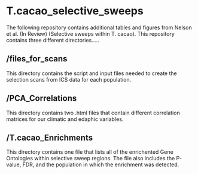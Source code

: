 # T.cacao_selective_sweeps

The following repository contains additional tables and figures from Nelson et al. (In Review) (Selective sweeps within T. cacao).
This repository contains three different directories.....

## /files_for_scans
This directory contains the script and input files needed to create the selection scans from ICS data for each population.

## /PCA_Correlations
This directory contains two .html files that contain different correlation matrices for our climatic and edaphic variables.

## /T.cacao_Enrichments
This directory contains one file that lists all of the enrichented Gene Ontologies within selective sweep regions. The file also includes the P-value, FDR, and the population in which the enrichment was detected.
